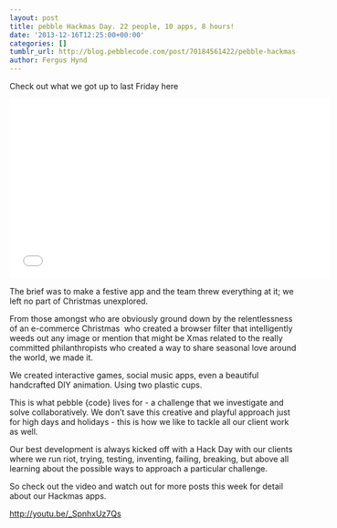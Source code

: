 ```yaml
---
layout: post
title: pebble Hackmas Day. 22 people, 10 apps, 8 hours!
date: '2013-12-16T12:25:00+00:00'
categories: []
tumblr_url: http://blog.pebblecode.com/post/70184561422/pebble-hackmas-day-22-people-10-apps-8-hours
author: Fergus Hynd
---
```

<p>Check out what we got up to last Friday here </p>

<iframe width="560" height="315" src="//www.youtube.com/embed/_SpnhxUz7Qs" frameborder="0" allowfullscreen></iframe>

<p>The brief was to make a festive app and the team threw everything at it; we left no part of Christmas unexplored.</p>
<p>From those amongst who are obviously ground down by the relentlessness of an e-commerce Christmas  who created a browser filter that intelligently weeds out any image or mention that might be Xmas related to the really committed philanthropists who created a way to share seasonal love around the world, we made it.</p>
<p>We created interactive games, social music apps, even a beautiful handcrafted DIY animation. Using two plastic cups.</p>
<p>This is what pebble {code} lives for - a challenge that we investigate and solve collaboratively. We don&rsquo;t save this creative and playful approach just for high days and holidays - this is how we like to tackle all our client work as well.</p>
<p>Our best development is always kicked off with a Hack Day with our clients where we run riot, trying, testing, inventing, failing, breaking, but above all learning about the possible ways to approach a particular challenge.</p>
<p>So check out the video and watch out for more posts this week for detail about our Hackmas apps.</p>
<p><a href="http://youtu.be/_SpnhxUz7Qs">http://youtu.be/_SpnhxUz7Qs</a></p>
